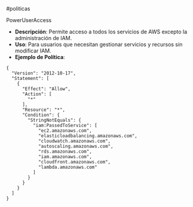 #politicas 

PowerUserAccess

- **Descripción**: Permite acceso a todos los servicios de AWS excepto la administración de IAM.
- **Uso**: Para usuarios que necesitan gestionar servicios y recursos sin modificar IAM.
- **Ejemplo de Política**:

```
{
  "Version": "2012-10-17",
  "Statement": [
    {
      "Effect": "Allow",
      "Action": [
        "*"
      ],
      "Resource": "*",
      "Condition": {
        "StringNotEquals": {
          "iam:PassedToService": [
            "ec2.amazonaws.com",
            "elasticloadbalancing.amazonaws.com",
            "cloudwatch.amazonaws.com",
            "autoscaling.amazonaws.com",
            "rds.amazonaws.com",
            "iam.amazonaws.com",
            "cloudfront.amazonaws.com",
            "lambda.amazonaws.com"
          ]
        }
      }
    }
  ]
}
```

